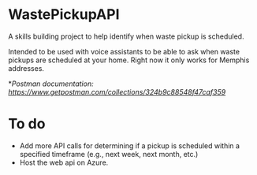 # WastePickupAPI
A skills building project to help identify when waste pickup is scheduled.

Intended to be used with voice assistants to be able to ask when waste pickups are scheduled at your home. Right now it only works for Memphis addresses.

\**Postman documentation:* *https://www.getpostman.com/collections/324b9c88548f47caf359*

# To do
* Add more API calls for determining if a pickup is scheduled within a specified timeframe (e.g., next week, next month, etc.)
* Host the web api on Azure.

